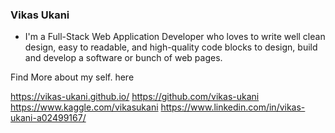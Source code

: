 ### Vikas Ukani

- I'm a Full-Stack Web Application Developer who loves to write well clean design, easy to readable, and high-quality code blocks to design, build and develop a software or bunch of web pages.

Find More about my self. 
here

https://vikas-ukani.github.io/
https://github.com/vikas-ukani
https://www.kaggle.com/vikasukani
https://www.linkedin.com/in/vikas-ukani-a02499167/
